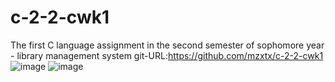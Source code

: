 # c-2-2-cwk1
The first C language assignment in the second semester of sophomore year - library management system
git-URL:https://github.com/mzxtx/c-2-2-cwk1
![image](https://user-images.githubusercontent.com/103154949/162383947-afaed8c3-9550-4e84-8e13-90c6b76c67c0.png)
![image](https://user-images.githubusercontent.com/103154949/162384065-2b68e920-32fe-49ac-9c4e-8e89e9a0449b.png)
